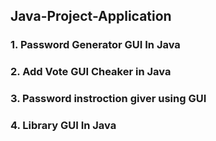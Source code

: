 ## Java-Project-Application
### 1. Password Generator GUI In Java
### 2. Add Vote GUI Cheaker in Java
### 3. Password instroction giver using GUI
### 4. Library GUI In Java

